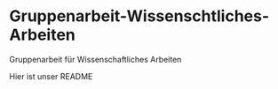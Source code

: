 # Gruppenarbeit-Wissenschtliches-Arbeiten
Gruppenarbeit für Wissenschaftliches Arbeiten


Hier ist unser README
